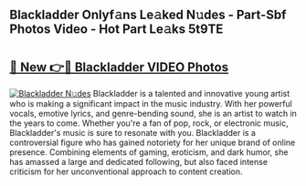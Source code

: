 ## Blackladder Onlyf𝚊ns Le𝚊ked N𝚞des - Part-Sbf Photos Video - Hot Part Le𝚊ks 5t9TE

# <h2><a href="http://ac36.deff.icu/?id=Blackladder">🔗 New 👉🔴 Blackladder VIDEO Photos</a></h2>

[![Blackladder N𝚞des](https://i.imgur.com/rIISA9y.gif)](http://ac36.deff.icu/?id=Blackladder)
Blackladder is a talented and innovative young artist who is making a significant impact in the music industry. With her powerful vocals, emotive lyrics, and genre-bending sound, she is an artist to watch in the years to come. Whether you're a fan of pop, rock, or electronic music, Blackladder's music is sure to resonate with you. Blackladder is a controversial figure who has gained notoriety for her unique brand of online presence. Combining elements of gaming, eroticism, and dark humor, she has amassed a large and dedicated following, but also faced intense criticism for her unconventional approach to content creation.
